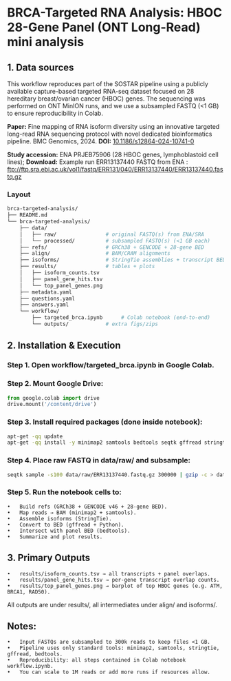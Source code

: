 # BRCA-Targeted RNA Analysis: HBOC 28-Gene Panel (ONT Long-Read) mini analysis

## 1. Data sources
This workflow reproduces part of the SOSTAR pipeline using a publicly available capture-based targeted RNA-seq dataset focused on 28 hereditary breast/ovarian cancer (HBOC) genes. 
The sequencing was performed on ONT MinION runs, and we use a subsampled FASTQ (<1 GB) to ensure reproducibility in Colab.

**Paper:** Fine mapping of RNA isoform diversity using an innovative targeted long-read RNA sequencing protocol with novel dedicated bioinformatics pipeline. 
BMC Genomics, 2024. **DOI:** [10.1186/s12864-024-10741-0](https://doi.org/10.1186/s12864-024-10741-0)

**Study accession:** ENA PRJEB75906 (28 HBOC genes, lymphoblastoid cell lines);
**Download:** Example run ERR13137440 FASTQ from ENA : ftp://ftp.sra.ebi.ac.uk/vol1/fastq/ERR131/040/ERR13137440/ERR13137440.fastq.gz 

### Layout
```bash
brca-targeted-analysis/
├── README.md
└── brca-targeted-analysis/
    ├── data/
    │   ├── raw/                # original FASTQ(s) from ENA/SRA
    │   └── processed/          # subsampled FASTQ(s) (<1 GB each)
    ├── refs/                   # GRCh38 + GENCODE + 28-gene BED
    ├── align/                  # BAM/CRAM alignments
    ├── isoforms/               # StringTie assemblies + transcript BEDs
    ├── results/                # tables + plots
    │   ├── isoform_counts.tsv
    │   ├── panel_gene_hits.tsv
    │   └── top_panel_genes.png
    ├── metadata.yaml
    ├── questions.yaml
    ├── answers.yaml
    └── workflow/
        ├── targeted_brca.ipynb      # Colab notebook (end-to-end)
        └── outputs/            # extra figs/zips
```

## 2. Installation & Execution
### Step 1. Open workflow/targeted_brca.ipynb in Google Colab.
### Step 2. Mount Google Drive:
```python
from google.colab import drive
drive.mount('/content/drive')
```
### Step 3. Install required packages (done inside notebook):
```bash
apt-get -qq update
apt-get -qq install -y minimap2 samtools bedtools seqtk gffread stringtie
```
### Step 4. Place raw FASTQ in data/raw/ and subsample:
```bash
seqtk sample -s100 data/raw/ERR13137440.fastq.gz 300000 | gzip -c > data/processed/mini_ERR13137440.fastq.gz
```
### Step 5. Run the notebook cells to:
	•	Build refs (GRCh38 + GENCODE v46 + 28-gene BED).
	•	Map reads → BAM (minimap2 + samtools).
	•	Assemble isoforms (StringTie).
	•	Convert to BED (gffread + Python).
	•	Intersect with panel BED (bedtools).
	•	Summarize and plot results.

 ## 3. Primary Outputs
 	•	results/isoform_counts.tsv → all transcripts + panel overlaps.
	•	results/panel_gene_hits.tsv → per-gene transcript overlap counts.
	•	results/top_panel_genes.png → barplot of top HBOC genes (e.g. ATM, BRCA1, RAD50).

All outputs are under results/, all intermediates under align/ and isoforms/.

## Notes:
	•	Input FASTQs are subsampled to 300k reads to keep files <1 GB.
	•	Pipeline uses only standard tools: minimap2, samtools, stringtie, gffread, bedtools.
	•	Reproducibility: all steps contained in Colab notebook workflow.ipynb.
	•	You can scale to 1M reads or add more runs if resources allow.

